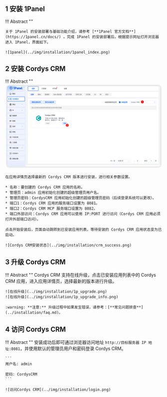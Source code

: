 ## 1 安装 1Panel

!!! Abstract ""

    关于 1Panel 的安装部署与基础功能介绍，请参考 [**1Panel 官方文档**](https://1panel.cn/docs/) 。完成 1Panel 的安装部署后，根据提示网址打开浏览器进入 1Panel，界面如下。    

    ![1panel](../img/installation/1panel_index.png)


## 2 安装 Cordys CRM

!!! Abstract ""
    ![安装 Cordys CRM](../img/installation/1p_install_crm.png)

    在应用详情页选择最新的 Cordys CRM 版本进行安装，进行相关参数设置。

    * 名称：要创建的 Cordys CRM 应用的名称。
    * 管理员：admin 应用初始化创建的超级管理员用户名。
    * 管理员密码：CordysCRM 应用初始化创建的超级管理员密码（后续登录系统可以更改）。
    * 端口1：Cordys CRM 应用的服务端口设置为 8081。
    * 端口2：Cordys CRM MCP 服务端口设置为 8082。
    * 端口外部访问：Cordys CRM 应用可以使用 IP:PORT 进行访问（Cordys CRM 应用必须打开外部端口访问）。

    点击开始安装后，页面自动跳转到已安装应用列表，等待安装的 Cordys CRM 应用状态变为已启动。

    ![Cordys CRM安装状态](../img/installation/crm_success.png)

## 3 升级 Cordys CRM

!!! Abstract ""
    Cordys CRM 支持在线升级，点击已安装应用列表中的 Cordys CRM 应用，进入应用详情页，选择最新的版本进行升级。

    ![在线升级](../img/installation/1p_upgrade.png)
    ![在线升级](../img/installation/1p_upgrade_info.png)

    :warning: **注意:** 升级过程中如果发生错误，请参考：[**常见问题排查**](../installation/faq.md)。

## 4 访问 Cordys CRM

!!! Abstract ""
    安装成功后即可通过浏览器访问地址 `http://目标服务器 IP 地址:8081`，并使用默认的管理员用户和密码登录 Cordys CRM。

    ```
    用户名: admin

    密码: CordysCRM
    ```

    ![访问Cordys CRM](../img/installation/login.png)
